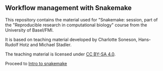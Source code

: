 ## Workflow management with Snakemake

This repository contains the material used for "Snakemake: session, part of the
"Reproducible research in computational biology" course from the University of
Basel/FMI.

It is based on teaching material developed by Charlotte Soneson, Hans-Rudolf Hotz
and Michael Stadler.

The teaching material is licensed under [CC BY-SA 4.0](https://creativecommons.org/licenses/by-sa/4.0/).

Proceed to [Intro to snakemake](https://mbstadler.github.io/IntroToSnakemake/IntroToSnakemake.html)